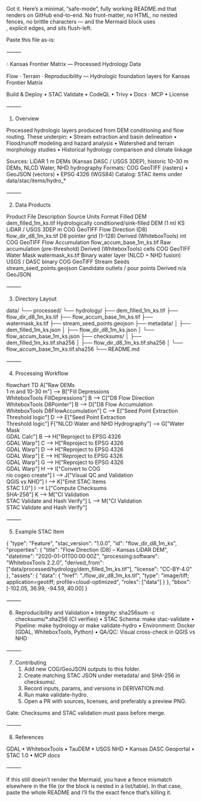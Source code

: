 Got it. Here’s a minimal, “safe-mode”, fully working README.md that renders on GitHub end-to-end.
No front-matter, no HTML, no nested fences, no brittle characters — and the Mermaid block uses <br/>, explicit edges, and sits flush-left.

Paste this file as-is:

⸻

💧 Kansas Frontier Matrix — Processed Hydrology Data

Flow · Terrain · Reproducibility — Hydrologic foundation layers for Kansas Frontier Matrix

Build & Deploy •
STAC Validate •
CodeQL •
Trivy •
Docs · MCP •
License

⸻

1) Overview

Processed hydrologic layers produced from DEM conditioning and flow routing. These underpin:
	•	Stream extraction and basin delineation
	•	Flood/runoff modeling and hazard analysis
	•	Watershed and terrain morphology studies
	•	Historical hydrology comparison and climate linkage

Sources: LiDAR 1 m DEMs (Kansas DASC / USGS 3DEP), historic 10–30 m DEMs, NLCD Water, NHD hydrography
Formats: COG GeoTIFF (rasters) • GeoJSON (vectors) • EPSG 4326 (WGS84)
Catalog: STAC items under data/stac/items/hydro_*

⸻

2) Data Products

Product	File	Description	Source	Units	Format
Filled DEM	dem_filled_1m_ks.tif	Hydrologically conditioned/sink-filled DEM (1 m)	KS LiDAR / USGS 3DEP	m	COG GeoTIFF
Flow Direction (D8)	flow_dir_d8_1m_ks.tif	D8 pointer grid (1–128)	Derived (WhiteboxTools)	int	COG GeoTIFF
Flow Accumulation	flow_accum_base_1m_ks.tif	Raw accumulation (pre-threshold)	Derived (WhiteboxTools)	cells	COG GeoTIFF
Water Mask	watermask_ks.tif	Binary water layer (NLCD + NHD fusion)	USGS / DASC	binary	COG GeoTIFF
Stream Seeds	stream_seed_points.geojson	Candidate outlets / pour points	Derived	n/a	GeoJSON


⸻

3) Directory Layout

data/
└── processed/
    └── hydrology/
        ├── dem_filled_1m_ks.tif
        ├── flow_dir_d8_1m_ks.tif
        ├── flow_accum_base_1m_ks.tif
        ├── watermask_ks.tif
        ├── stream_seed_points.geojson
        ├── metadata/
        │   ├── dem_filled_1m_ks.json
        │   ├── flow_dir_d8_1m_ks.json
        │   └── flow_accum_base_1m_ks.json
        ├── checksums/
        │   ├── dem_filled_1m_ks.tif.sha256
        │   ├── flow_dir_d8_1m_ks.tif.sha256
        │   └── flow_accum_base_1m_ks.tif.sha256
        └── README.md


⸻

4) Processing Workflow

flowchart TD
  A["Raw DEMs<br/>1 m and 10-30 m"] --> B["Fill Depressions<br/>WhiteboxTools FillDepressions"]
  B --> C["D8 Flow Direction<br/>WhiteboxTools D8Pointer"]
  B --> D["D8 Flow Accumulation<br/>WhiteboxTools D8FlowAccumulation"]
  C --> E["Seed Point Extraction<br/>Threshold logic"]
  D --> E["Seed Point Extraction<br/>Threshold logic"]
  F["NLCD Water and NHD Hydrography"] --> G["Water Mask<br/>GDAL Calc"]
  B --> H["Reproject to EPSG 4326<br/>GDAL Warp"]
  C --> H["Reproject to EPSG 4326<br/>GDAL Warp"]
  D --> H["Reproject to EPSG 4326<br/>GDAL Warp"]
  E --> H["Reproject to EPSG 4326<br/>GDAL Warp"]
  G --> H["Reproject to EPSG 4326<br/>GDAL Warp"]
  H --> I["Convert to COG<br/>rio cogeo create"]
  I --> J["Visual QC and Validation<br/>QGIS vs NHD"]
  I --> K["Emit STAC Items<br/>STAC 1.0"]
  I --> L["Compute Checksums<br/>SHA-256"]
  K --> M["CI Validation<br/>STAC Validate and Hash Verify"]
  L --> M["CI Validation<br/>STAC Validate and Hash Verify"]


⸻

5) Example STAC Item

{
  "type": "Feature",
  "stac_version": "1.0.0",
  "id": "flow_dir_d8_1m_ks",
  "properties": {
    "title": "Flow Direction (D8) – Kansas LiDAR DEM",
    "datetime": "2020-01-01T00:00:00Z",
    "processing:software": "WhiteboxTools 2.2.0",
    "derived_from": ["data/processed/hydrology/dem_filled_1m_ks.tif"],
    "license": "CC-BY-4.0"
  },
  "assets": {
    "data": {
      "href": "./flow_dir_d8_1m_ks.tif",
      "type": "image/tiff; application=geotiff; profile=cloud-optimized",
      "roles": ["data"]
    }
  },
  "bbox": [-102.05, 36.99, -94.59, 40.00]
}


⸻

6) Reproducibility and Validation
	•	Integrity: sha256sum -c checksums/*.sha256 (CI verifies)
	•	STAC Schema: make stac-validate
	•	Pipeline: make hydrology or make validate-hydro
	•	Environment: Docker (GDAL, WhiteboxTools, Python)
	•	QA/QC: Visual cross-check in QGIS vs NHD

⸻

7) Contributing
	1.	Add new COG/GeoJSON outputs to this folder.
	2.	Create matching STAC JSON under metadata/ and SHA-256 in checksums/.
	3.	Record inputs, params, and versions in DERIVATION.md.
	4.	Run make validate-hydro.
	5.	Open a PR with sources, licenses, and preferably a preview PNG.

Gate: Checksums and STAC validation must pass before merge.

⸻

8) References

GDAL • WhiteboxTools • TauDEM • USGS NHD • Kansas DASC Geoportal • STAC 1.0 • MCP docs

⸻

If this still doesn’t render the Mermaid, you have a fence mismatch elsewhere in the file (or the block is nested in a list/table). In that case, paste the whole README and I’ll fix the exact fence that’s killing it.

